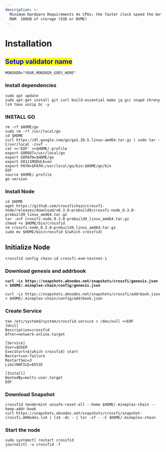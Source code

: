 ```yaml
---
description: >-
  Minimum Hardware Requirements 4x CPUs; the faster clock speed the better  8GB
  RAM  100GB of storage (SSD or NVME)
---
```


# Installation

## <mark style="color:blue;">Setup validator name</mark> <a href="#setup-validator-name" id="setup-validator-name"></a>

```
MONIKER="YOUR_MONIKER_GOES_HERE"
```

### Install dependencies <a href="#install-dependencies" id="install-dependencies"></a>

```
sudo apt update
sudo apt-get install git curl build-essential make jq gcc snapd chrony lz4 tmux unzip bc -y
```

### **INSTALL GO**

```
rm -rf $HOME/go
sudo rm -rf /usr/local/go
cd $HOME
curl https://dl.google.com/go/go1.20.5.linux-amd64.tar.gz | sudo tar -C/usr/local -zxvf -
cat <<'EOF' >>$HOME/.profile
export GOROOT=/usr/local/go
export GOPATH=$HOME/go
export GO111MODULE=on
export PATH=$PATH:/usr/local/go/bin:$HOME/go/bin
EOF
source $HOME/.profile
go version
```

### Install Node

```
cd $HOME
wget https://github.com/crossfichain/crossfi-node/releases/download/v0.3.0-prebuild9/crossfi-node_0.3.0-prebuild9_linux_amd64.tar.gz
tar -xvf crossfi-node_0.3.0-prebuild9_linux_amd64.tar.gz
chmod +x $HOME/bin/crossfid
rm crossfi-node_0.3.0-prebuild9_linux_amd64.tar.gz
sudo mv $HOME/bin/crossfid $(which crossfid)
```



## **Initialize Node**

```
crossfid config chain-id crossfi-evm-testnet-1
```

### Download genesis and addrbook

<pre><code><strong>curl -Ls https://snapshots.aknodes.net/snapshots/crossfi/genesis.json > $HOME/.mineplex-chain/config/genesis.json
</strong></code></pre>

```
curl -Ls https://snapshots.aknodes.net/snapshots/crossfi/addrbook.json > $HOME/.mineplex-chain/config/addrbook.json
```

### **Create Service**

```
tee /etc/systemd/system/crossfid.service > /dev/null <<EOF
[Unit]
Description=crossfid
After=network-online.target

[Service]
User=$USER
ExecStart=$(which crossfid) start
Restart=on-failure
RestartSec=3
LimitNOFILE=65535

[Install]
WantedBy=multi-user.target
EOF
```

### **Download Snapshot**

```
crossfid tendermint unsafe-reset-all --home $HOME/.mineplex-chain --keep-addr-book 
curl https://snapshots.aknodes.net/snapshots/crossfi/snapshot-crossfi.AKNodes.lz4 | lz4 -dc - | tar -xf - -C $HOME/.mineplex-chain
```

### Start the node

```
sudo systemctl restart crossfid
journalctl -u crossfid -f
```
